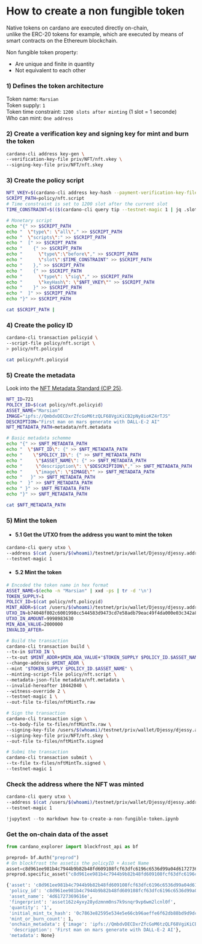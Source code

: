 # How to create a non fungible token



Native tokens on cardano are executed directly on-chain,  
unlike the ERC-20 tokens for example, which are executed by means of smart contracts on the Ethereum blockchain.

Non fungible token property:  
  * Are unique and finite in quantity  
  * Not equivalent to each other  


### 1) Defines the token architecture


Token name: `Marsian`  
Token supply: `1`   
Token time constraint: `1200 slots after minting` (1 slot = 1 seconde)   
Who can mint: `One address`  


### 2) Create a verification key and signing key for mint and burn the token

```bash
cardano-cli address key-gen \
--verification-key-file priv/NFT/nft.vkey \
--signing-key-file priv/NFT/nft.skey
```

### 3) Create the policy script

```bash
NFT_VKEY=$(cardano-cli address key-hash --payment-verification-key-file priv/NFT/nft.vkey)
SCRIPT_PATH=policy/nft.script
# Time constraint is set to 1200 slot after the current slot 
TIME_CONSTRAINT=$(($(cardano-cli query tip --testnet-magic 1 | jq .slot) + 1200))

# Monetary script
echo "{" >> $SCRIPT_PATH
echo "  \"type\": \"all\"," >> $SCRIPT_PATH
echo "  \"scripts\":" >> $SCRIPT_PATH
echo "  [" >> $SCRIPT_PATH
echo "    {" >> $SCRIPT_PATH
echo "      \"type\":\"before\"," >> $SCRIPT_PATH
echo "      \"slot\":$TIME_CONSTRAINT" >> $SCRIPT_PATH
echo "    }," >> $SCRIPT_PATH
echo "    {" >> $SCRIPT_PATH
echo "      \"type\": \"sig\"," >> $SCRIPT_PATH
echo "      \"keyHash\": \"$NFT_VKEY\"" >> $SCRIPT_PATH
echo "    }" >> $SCRIPT_PATH
echo "  ]" >> $SCRIPT_PATH
echo "}" >> $SCRIPT_PATH

cat $SCRIPT_PATH | 
```

### 4) Create the policy ID

```bash
cardano-cli transaction policyid \
--script-file policy/nft.script \
> policy/nft.policyid

cat policy/nft.policyid
```

### 5) Create the metadata

Look into the [NFT Metadata Standard (CIP 25)](https://cips.cardano.org/cips/cip25/).

```bash
NFT_ID=721
POLICY_ID=$(cat policy/nft.policyid)
ASSET_NAME="Marsian"
IMAGE="ipfs://QmbdvDECDxrZfcGoM6tzQLF68VgiKiCB2pNy8ioKZ4rTJS"
DESCRIPTION="First man on mars generate with DALL-E-2 AI"
NFT_METADATA_PATH=metadata/nft.metadata

# Basic metadata schemme 
echo "{" >> $NFT_METADATA_PATH
echo "  \"$NFT_ID\": {" >> $NFT_METADATA_PATH
echo "    \"$POLICY_ID\": {" >> $NFT_METADATA_PATH
echo "     \"$ASSET_NAME\": {" >> $NFT_METADATA_PATH
echo "     \"descripption\": \"$DESCRIPTION\"," >> $NFT_METADATA_PATH
echo "     \"image\": \"$IMAGE\"" >> $NFT_METADATA_PATH
echo "   }" >> $NFT_METADATA_PATH
echo "  }" >> $NFT_METADATA_PATH
echo " }" >> $NFT_METADATA_PATH
echo "}" >> $NFT_METADATA_PATH

cat $NFT_METADATA_PATH
```

### 5) Mint the token


  * #### 5.1 Get the UTXO from the address you want to mint the token 

```bash
cardano-cli query utxo \
--address $(cat /users/$(whoami)/testnet/priv/wallet/Djessy/djessy.addr) \
--testnet-magic 1 
```

  * #### 5.2 Mint the token 

```bash
# Encoded the token name in hex format
ASSET_NAME=$(echo -n "Marsian" | xxd -ps | tr -d '\n')
TOKEN_SUPPLY=1
POLICY_ID=$(cat policy/nft.policyid)
MINT_ADDR=$(cat /users/$(whoami)/testnet/priv/wallet/Djessy/djessy.addr)
UTXO_IN=b74048f802c6001998cc544583d9473cd7e58adb79eac49f4da000e03c342a8b#0
UTXO_IN_AMOUNT=9998983630
MIN_ADA_VALUE=2000000
INVALID_AFTER=

# Build the transaction 
cardano-cli transaction build \
--tx-in $UTXO_IN \
--tx-out $MINT_ADDR+$MIN_ADA_VALUE+"$TOKEN_SUPPLY $POLICY_ID.$ASSET_NAME" \
--change-address $MINT_ADDR \
--mint "$TOKEN_SUPPLY $POLICY_ID.$ASSET_NAME" \
--minting-script-file policy/nft.script \
--metadata-json-file metadata/nft.metadata \
--invalid-hereafter 10442040 \
--witness-override 2 \
--testnet-magic 1 \
--out-file tx-files/nftMintTx.raw

# Sign the transaction
cardano-cli transaction sign \
--tx-body-file tx-files/nftMintTx.raw \
--signing-key-file /users/$(whoami)/testnet/priv/wallet/Djessy/djessy.addr.skey \
--signing-key-file priv/NFT/nft.skey \
--out-file tx-files/nftMintTx.signed

# Submi the transaction
cardano-cli transaction submit \
--tx-file tx-files/nftMintTx.signed \
--testnet-magic 1
```

### Check the address where the NFT was minted 

```bash
cardano-cli query utxo \
--address $(cat /users/$(whoami)/testnet/priv/wallet/Djessy/djessy.addr) \
--testnet-magic 1 
```

```python
!jupytext --to markdown how-to-create-a-non-fungible-token.ipynb
```

### Get the on-chain data of the asset

```python
from cardano_explorer import blockfrost_api as bf

preprod= bf.Auth("preprod")
# On blockfrost the assetis the policyID + Asset Name
asset=c8d961ee981b4c7944b9b82b48fd609108fcf63dfc6196c6536d99a04d61727369616e
preprod.specific_asset("c8d961ee981b4c7944b9b82b48fd609108fcf63dfc6196c6536d99a04d61727369616e")
```

```bash
{'asset': 'c8d961ee981b4c7944b9b82b48fd609108fcf63dfc6196c6536d99a04d61727369616e',
 'policy_id': 'c8d961ee981b4c7944b9b82b48fd609108fcf63dfc6196c6536d99a0',
 'asset_name': '4d61727369616e',
 'fingerprint': 'asset162z4yxy28ydzmnm0ns7k9snqr9vp6wm2lcnl0f',
 'quantity': '1',
 'initial_mint_tx_hash': '0c7863e82595e534e5e66cb96aeffe6f62db88bd9d9dc4a3335e5c6571d791b8',
 'mint_or_burn_count': 1,
 'onchain_metadata': {'image': 'ipfs://QmbdvDECDxrZfcGoM6tzQLF68VgiKiCB2pNy8ioKZ4rTJS',
  'descripption': 'First man on mars generate with DALL-E-2 AI'},
 'metadata': None}
```
